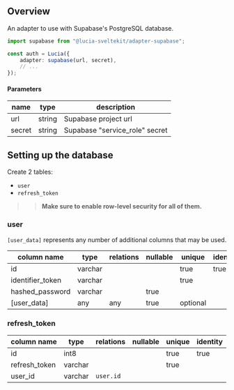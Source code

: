 ## Overview

An adapter to use with Supabase's PostgreSQL database.

```ts
import supabase from "@lucia-sveltekit/adapter-supabase";

const auth = Lucia({
    adapter: supabase(url, secret),
    // ...
});
```

#### Parameters

| name   | type   | description                    |
| ------ | ------ | ------------------------------ |
| url    | string | Supabase project url           |
| secret | string | Supabase "service_role" secret |

## Setting up the database

Create 2 tables:

-   `user`
-   `refresh_token`

> > **Make sure to enable row-level security for all of them.**

### user

`[user_data]` represents any number of additional columns that may be used.

| column name      | type    | relations | nullable | unique   | identity |
| ---------------- | ------- | --------- | -------- | -------- | -------- |
| id               | varchar |           |          | true     | true     |
| identifier_token | varchar |           |          | true     |          |
| hashed_password  | varchar |           | true     |          |          |
| [user_data]      | any     | any       | true     | optional |          |

### refresh_token

| column name   | type    | relations | nullable | unique | identity |
| ------------- | ------- | --------- | -------- | ------ | -------- |
| id            | int8    |           |          | true   | true     |
| refresh_token | varchar |           |          | true   |          |
| user_id       | varchar | `user.id` |          |        |          |
